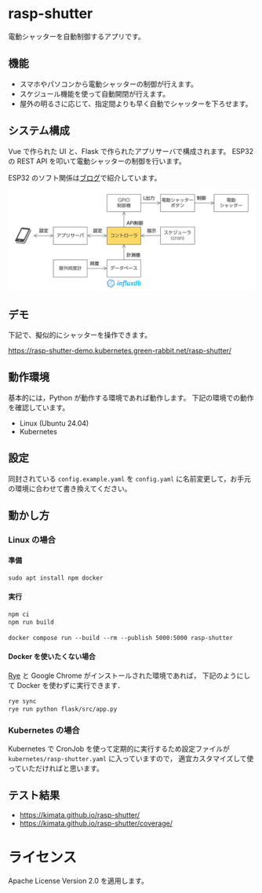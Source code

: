 # rasp-shutter

電動シャッターを自動制御するアプリです。

## 機能

-   スマホやパソコンから電動シャッターの制御が行えます。
-   スケジュール機能を使って自動開閉が行えます。
-   屋外の明るさに応じて、指定間よりも早く自動でシャッターを下ろせます。

## システム構成

Vue で作られた UI と、Flask で作られたアプリサーバで構成されます。
ESP32 の REST API を叩いて電動シャッターの制御を行います。

ESP32 のソフト関係は[ブログ](https://rabbit-note.com/2019/03/17/shutter-automation/)で紹介しています。

![システム構成](./img/システム構成.png)

## デモ

下記で、擬似的にシャッターを操作できます。

https://rasp-shutter-demo.kubernetes.green-rabbit.net/rasp-shutter/


## 動作環境

基本的には，Python が動作する環境であれば動作します。
下記の環境での動作を確認しています。

- Linux (Ubuntu 24.04)
- Kubernetes

## 設定

同封されている `config.example.yaml` を `config.yaml` に名前変更して，お手元の環境に合わせて書き換えてください。

## 動かし方

### Linux の場合

#### 準備

```bash:bash
sudo apt install npm docker
```

#### 実行

```bash:bash
npm ci
npm run build

docker compose run --build --rm --publish 5000:5000 rasp-shutter
```

#### Docker を使いたくない場合

[Rye](https://rye.astral.sh/) と Google Chrome がインストールされた環境であれば，
下記のようにして Docker を使わずに実行できます．

```bash:bash
rye sync
rye run python flask/src/app.py
```

### Kubernetes の場合

Kubernetes で CronJob を使って定期的に実行するため設定ファイルが `kubernetes/rasp-shutter.yaml` に入っていますので，
適宜カスタマイズして使っていただければと思います。

## テスト結果

-   https://kimata.github.io/rasp-shutter/
-   https://kimata.github.io/rasp-shutter/coverage/

# ライセンス

Apache License Version 2.0 を適用します。

